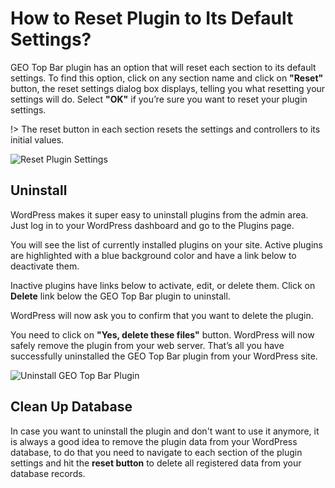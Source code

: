 # How to Reset Plugin to Its Default Settings?

GEO Top Bar plugin has an option that will reset each section to its default settings. To find this option, click on any section name  and click on **"Reset"** button, the reset settings dialog box displays, telling you what resetting your settings will do. Select **"OK"** if you’re sure you want to reset your plugin settings.

!> The reset button in each section resets the settings and controllers to its initial values.

![Reset Plugin Settings](http://res.cloudinary.com/mypreview/image/upload/v1492437863/reset-plugin-settings_oek2tz.gif)

## Uninstall

WordPress makes it super easy to uninstall plugins from the admin area. Just log in to your WordPress dashboard and go to the Plugins page.

You will see the list of currently installed plugins on your site. Active plugins are highlighted with a blue background color and have a link below to deactivate them.

Inactive plugins have links below to activate, edit, or delete them. Click on **Delete** link below the GEO Top Bar plugin to uninstall.

WordPress will now ask you to confirm that you want to delete the plugin.

You need to click on **"Yes, delete these files"** button. WordPress will now safely remove the plugin from your web server.
That’s all you have successfully uninstalled the GEO Top Bar plugin from your WordPress site.

![Uninstall GEO Top Bar Plugin](http://res.cloudinary.com/mypreview/image/upload/v1492438568/uninstall-geo-top-bar_zwwrcu.png)

## Clean Up Database

In case you want to uninstall the plugin and don't want to use it anymore, it is always a good idea to remove the plugin data from your WordPress database, to do that you need to navigate to each section of the plugin settings and hit the **reset button** to delete all registered data from your database records.
